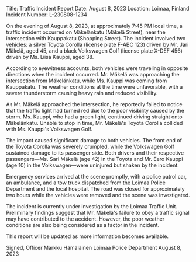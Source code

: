  Title: Traffic Incident Report
Date: August 8, 2023
Location: Loimaa, Finland
Incident Number: L-230808-1234

On the evening of August 8, 2023, at approximately 7:45 PM local time, a traffic incident occurred on Mäkelänkatu (Mäkelä Street), near the intersection with Kauppakatu (Shopping Street). The incident involved two vehicles: a silver Toyota Corolla (license plate F-ABC 123) driven by Mr. Jari Mäkelä, aged 45, and a black Volkswagen Golf (license plate X-DEF 456) driven by Ms. Liisa Kauppi, aged 38.

According to eyewitness accounts, both vehicles were traveling in opposite directions when the incident occurred. Mr. Mäkelä was approaching the intersection from Mäkelänkatu, while Ms. Kauppi was coming from Kauppakatu. The weather conditions at the time were unfavorable, with a severe thunderstorm causing heavy rain and reduced visibility.

As Mr. Mäkelä approached the intersection, he reportedly failed to notice that the traffic light had turned red due to the poor visibility caused by the storm. Ms. Kauppi, who had a green light, continued driving straight onto Mäkelänkatu. Unable to stop in time, Mr. Mäkelä's Toyota Corolla collided with Ms. Kauppi's Volkswagen Golf.

The impact caused significant damage to both vehicles. The front end of the Toyota Corolla was severely crumpled, while the Volkswagen Golf sustained damage to its passenger side. Both drivers and their respective passengers—Ms. Sari Mäkelä (age 42) in the Toyota and Mr. Eero Kauppi (age 10) in the Volkswagen—were uninjured but shaken by the incident.

Emergency services arrived at the scene promptly, with a police patrol car, an ambulance, and a tow truck dispatched from the Loimaa Police Department and the local hospital. The road was closed for approximately two hours while the vehicles were removed and the scene was investigated.

The incident is currently under investigation by the Loimaa Traffic Unit. Preliminary findings suggest that Mr. Mäkelä's failure to obey a traffic signal may have contributed to the accident. However, the poor weather conditions are also being considered as a factor in the incident.

This report will be updated as more information becomes available.

Signed,
Officer Markku Hämäläinen
Loimaa Police Department
August 8, 2023
